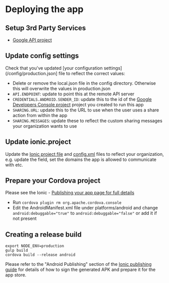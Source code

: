 Deploying the app
============

## Setup 3rd Party Services

* [Google API project](http://developer.android.com/google/gcm/gs.html)

## Update config settings

Check that you've updated [your configuration settings](/config/production.json] file to reflect the correct values:

* Delete or remove the local.json file in the config directory. Otherwise this will overwrite the values in production.json
* <code>API.ENDPOINT</code>: update to point this at the remote API server
* <code>CREDENTIALS.ANDROID.SENDER_ID</code>: update this to the id of the [Google Developers Console project](https://cloud.google.com/console) project you created to run this app
* <code>SHARING.URL</code>: update this to the URL to use when the user uses a share action from within the app
* <code>SHARING.MESSAGES</code>: update these to reflect the custom sharing messages your organization wants to use

## Update ionic.project

Update the [Ionic project file](/ionic.project) and [config.xml](/config.xml) files to reflect your organization, e.g. update the <description> field, set the domains the app is allowed to communicate with etc.


## Prepare your Cordova project

Please see the Ionic - [Publishing your app page for full details](http://ionicframework.com/docs/guide/publishing.html)

* Run <code>cordova plugin rm org.apache.cordova.console</code>
* Edit the AndroidManifest.xml file under platforms/android and change <code>android:debuggable="true"</code> to <code>android:debuggable="false"</code> or add it if not present

## Creating a release build

```
export NODE_ENV=production
gulp build
cordova build --release android
```

Please refer to the "Android Publishing" section of the [Ionic publishing guide](http://ionicframework.com/docs/guide/publishing.html) for details of how to sign the generated APK and prepare it for the app store.
